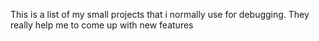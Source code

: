 This is a list of my small projects that i normally use for debugging. They really help me to come up with new features
